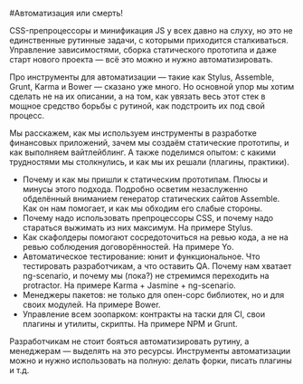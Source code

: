 #Автоматизация или смерть!

CSS-препроцессоры и минификация JS у всех давно на слуху, но это не единственные рутинные задачи, с которыми приходится сталкиваться. Управление зависимостями, сборка статического прототипа и даже старт нового проекта — всё это можно и нужно автоматизировать.

Про инструменты для автоматизации — такие как Stylus, Assemble, Grunt, Karma и Bower — сказано уже много. Но основной упор мы хотим сделать не на их описании, а на том, как увязать весь этот стек в мощное средство борьбы с рутиной, как подстроить их под свой процесс.

Мы расскажем, как мы используем инструменты в разработке финансовых приложений, зачем мы создаём статические прототипы, и как выполняем вайтлейблинг. А также поделимся опытом: с какими трудностями мы столкнулись, и как мы их решали (плагины, практики).

* Почему и как мы пришли к статическим прототипам. Плюсы и минусы этого подхода. Подробно осветим незаслуженно обделённый вниманием генератор статических сайтов Assemble. Как он нам помогает, и как мы обходим его слабые стороны. 
* Почему надо использовать препроцессоры CSS, и почему надо стараться выжимать из них максимум. На примере Stylus. 
* Как скафолдеры помогают сосредоточиться на ревью кода, а не на ревью соблюдения договорённостей. На примере Yo. 
* Автоматическое тестирование: юнит и функциональное. Что тестировать разработчикам, а что оставить QA. Почему нам хватает ng-scenario, и почему мы (пока?) не стремимся переходить на protractor. На примере Karma + Jasmine + ng-scenario. 
* Менеджеры пакетов: не только для опен-сорс библиотек, но и для своих модулей. На примере Bower. 
* Управление всем зоопарком: контракты на таски для CI, свои плагины и утилиты, скрипты. На примере NPM и Grunt. 

Разработчикам не стоит бояться автоматизировать рутину, а менеджерам — выделять на это ресурсы. Инструменты автоматизации можно и нужно использовать на полную: делать форки, писать плагины и т.д.
